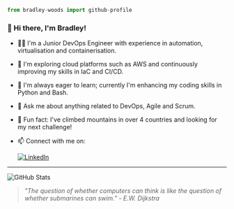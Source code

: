 ```python
from bradley-woods import github-profile
```

### 👋 Hi there, I'm Bradley!

- 👨‍💻 I'm a Junior DevOps Engineer with experience in automation, virtualisation and containerisation.
- 🔭 I'm exploring cloud platforms such as AWS and continuously improving my skills in IaC and CI/CD.
- 🌱 I'm always eager to learn; currently I'm enhancing my coding skills in Python and Bash.
- 💬 Ask me about anything related to DevOps, Agile and Scrum.
- 🗻 Fun fact: I've climbed mountains in over 4 countries and looking for my next challenge!
- 📫 Connect with me on:

  [![LinkedIn](https://img.shields.io/badge/LinkedIn-0077B5?style=for-the-badge&logo=linkedin&logoColor=white)](https://www.linkedin.com/in/bradley-christian-woods/)
  
---

![GitHub Stats](https://github-readme-stats.vercel.app/api?username=bradley-woods&theme=tokyonight&show_icons=true&hide=issues,contribs)
  
> *"The question of whether computers can think is like the question of whether submarines can swim." - E.W. Dijkstra*


  

